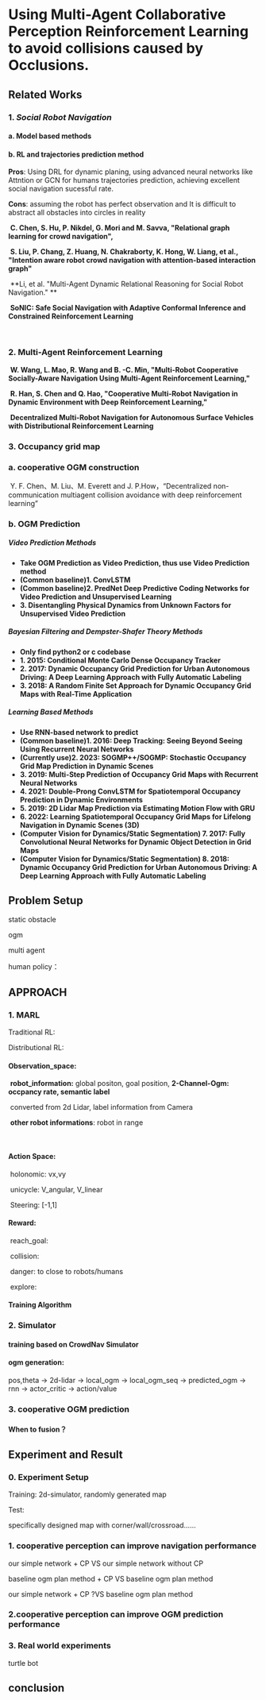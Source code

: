 # Using Multi-Agent Collaborative Perception Reinforcement Learning to avoid collisions caused by Occlusions.



## Related Works

### 1.  *Social Robot Navigation*

#### a. Model based methods

#### b.  RL and trajectories prediction method

**Pros**: Using DRL for dynamic planing, using advanced neural networks like Attntion or GCN for humans trajectories prediction, achieving excellent social navigation sucessful rate. 

**Cons**: assuming the robot has perfect observation and It is difficult to abstract all obstacles into circles in reality

​	**C. Chen, S. Hu, P. Nikdel, G. Mori and M. Savva, "Relational graph learning for crowd navigation",**

​	 **S. Liu, P. Chang, Z. Huang, N. Chakraborty, K. Hong, W. Liang, et al., "Intention aware robot crowd navigation with attention-based interaction graph"**

​	**Li,  et al. "Multi-Agent Dynamic Relational Reasoning for Social Robot Navigation." **

​	**SoNIC: Safe Social Navigation with Adaptive Conformal Inference and Constrained Reinforcement Learning**

​	



### 2. Multi-Agent Reinforcement Learning



​	**W. Wang, L. Mao, R. Wang and B. -C. Min, "Multi-Robot Cooperative Socially-Aware Navigation Using Multi-Agent Reinforcement Learning,"** 

​	**R. Han, S. Chen and Q. Hao, "Cooperative Multi-Robot Navigation in Dynamic Environment with Deep Reinforcement Learning,"** 

​	**Decentralized Multi-Robot Navigation for Autonomous Surface Vehicles  with Distributional Reinforcement Learning**



### 3. Occupancy grid map

### a. cooperative OGM construction

​	Y. F. Chen、M. Liu、M. Everett and J. P.How，“Decentralized non-communication multiagent collision avoidance with deep reinforcement learning”



### b. OGM Prediction


##### Video Prediction Methods
- **Take OGM Prediction as Video Prediction, thus use Video Prediction method**
- **(Common baseline)1. ConvLSTM**
- **(Common baseline)2. PredNet Deep Predictive Coding Networks for Video Prediction and Unsupervised Learning**
- **3. Disentangling Physical Dynamics from Unknown Factors for Unsupervised Video Prediction**
##### Bayesian Filtering and Dempster-Shafer Theory Methods
- **Only find python2 or c codebase**
- **1. 2015: Conditional Monte Carlo Dense Occupancy Tracker**
- **2. 2017: Dynamic Occupancy Grid Prediction for Urban Autonomous Driving: A Deep Learning Approach with Fully Automatic Labeling**
- **3. 2018: A Random Finite Set Approach for Dynamic Occupancy Grid Maps with Real-Time Application**
##### Learning Based Methods
- **Use RNN-based network to predict**
- **(Common baseline)1. 2016: Deep Tracking: Seeing Beyond Seeing Using Recurrent Neural Networks**
- **(Currently use)2. 2023: SOGMP++/SOGMP: Stochastic Occupancy Grid Map Prediction in Dynamic Scenes**
- **3. 2019: Multi-Step Prediction of Occupancy Grid Maps with Recurrent Neural Networks**
- **4. 2021: Double-Prong ConvLSTM for Spatiotemporal Occupancy Prediction in Dynamic Environments**
- **5. 2019: 2D Lidar Map Prediction via Estimating Motion Flow with GRU**
- **6. 2022: Learning Spatiotemporal Occupancy Grid Maps for Lifelong Navigation in Dynamic Scenes (3D)**
- **(Computer Vision for Dynamics/Static Segmentation) 7. 2017: Fully Convolutional Neural Networks for Dynamic Object Detection in Grid Maps**
- **(Computer Vision for Dynamics/Static Segmentation) 8. 2018: Dynamic Occupancy Grid Prediction for Urban Autonomous Driving: A Deep Learning Approach with Fully Automatic Labeling**



## Problem Setup

static obstacle

ogm

multi agent

human policy：

## APPROACH

### 1.  MARL

Traditional RL:

Distributional RL:

#### Observation_space:

​	**robot_information:** global positon, goal position, 
​	**2-Channel-Ogm: occpancy rate, semantic label**

​	converted from 2d Lidar, label information from Camera 

​	**other robot informations**: robot in range

​		

#### Action Space:

​	holonomic: vx,vy

​	unicycle: V_angular, V_linear

​	Steering: [-1,1]	

#### Reward:

​	reach_goal:

​	collision: 

​	danger: to close to robots/humans

​	explore: 

#### Training Algorithm



### 2. Simulator

#### training based on CrowdNav Simulator



#### ogm generation:

pos,theta -> 2d-lidar -> local_ogm -> local_ogm_seq -> predicted_ogm -> rnn -> actor_critic -> action/value



### 3. cooperative OGM prediction

#### When to fusion？





## Experiment and Result

### 0. Experiment Setup

Training: 2d-simulator, randomly generated map

Test:

specifically designed map with corner/wall/crossroad……





### 1. cooperative perception can improve navigation performance

our simple network + CP	VS	our simple network without CP

baseline ogm plan method + CP	VS	baseline ogm plan method

our simple network + CP	?VS 	baseline ogm plan method



### 2.cooperative perception can improve OGM prediction performance



### 3. Real world experiments

turtle bot

## conclusion





